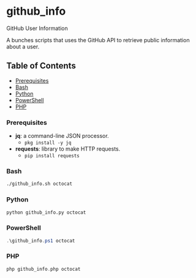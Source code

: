 # github_info
GitHub User Information

A bunches scripts that uses the GitHub API to retrieve public information about a user.

## Table of Contents
- [Prerequisites](#prerequisites)
 - [Bash](#bash)
 - [Python](#python)
 - [PowerShell](#powershell)
 - [PHP](#php)

### Prerequisites

- **jq**: a command-line JSON processor.
  - `pkg install -y jq`
- **requests**: library to make HTTP requests.
  - `pip install requests`

### Bash
```bash
./github_info.sh octocat
```

### Python
```python
python github_info.py octocat
```

### PowerShell
```powershell
.\github_info.ps1 octocat
```

### PHP
```php
php github_info.php octocat
```